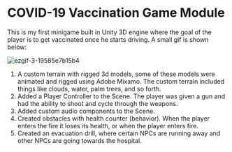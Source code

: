 # COVID-19 Vaccination Game Module

This is my first minigame built in Unity 3D engine where the goal of the player is to get vaccinated once he starts driving. A small gif is shown below:

![ezgif-3-19585e7b15b4](https://user-images.githubusercontent.com/62857780/113339969-48279e00-92f9-11eb-97bf-470d88c67ba8.gif)

1) A custom terrain with rigged 3d models, some of these models were animated and rigged using Adobe Mixamo. The custom terrain included things like clouds, water, palm trees, and so forth. 
2) Added a Player Controller to the Scene. The player was given a gun and had the ability to shoot and cycle through the weapons.
3) Added custom audio components to the Scene.
4) Created obstacles with health counter (behavior). When the player enters the fire it loses its health, or when the player enters fire.
5) Created an evacuation drill, where certain NPCs are running away and other NPCs are going towards the hospital.


